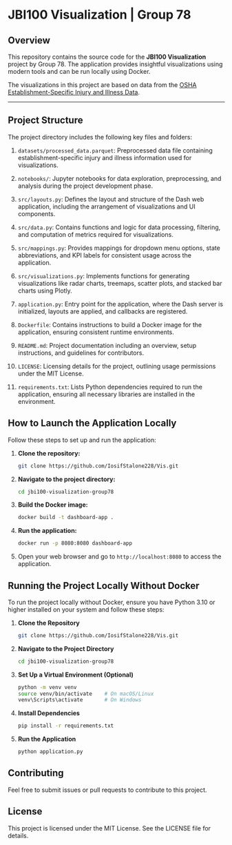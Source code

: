 # JBI100 Visualization | Group 78

## Overview
This repository contains the source code for the **JBI100 Visualization** project by Group 78. The application provides insightful visualizations using modern tools and can be run locally using Docker.

The visualizations in this project are based on data from the [OSHA Establishment-Specific Injury and Illness Data](https://www.osha.gov/Establishment-Specific-Injury-and-Illness-Data).

---

## Project Structure

The project directory includes the following key files and folders:

1. `datasets/processed_data.parquet`: Preprocessed data file containing establishment-specific injury and illness information used for visualizations.

2. `notebooks/`: Jupyter notebooks for data exploration, preprocessing, and analysis during the project development phase.

3. `src/layouts.py`: Defines the layout and structure of the Dash web application, including the arrangement of visualizations and UI components.

4. `src/data.py`: Contains functions and logic for data processing, filtering, and computation of metrics required for visualizations.

5. `src/mappings.py`: Provides mappings for dropdown menu options, state abbreviations, and KPI labels for consistent usage across the application.

6. `src/visualizations.py`: Implements functions for generating visualizations like radar charts, treemaps, scatter plots, and stacked bar charts using Plotly.

7. `application.py`: Entry point for the application, where the Dash server is initialized, layouts are applied, and callbacks are registered.

8. `Dockerfile`: Contains instructions to build a Docker image for the application, ensuring consistent runtime environments.

9. `README.md`: Project documentation including an overview, setup instructions, and guidelines for contributors.

10. `LICENSE`: Licensing details for the project, outlining usage permissions under the MIT License.

11. `requirements.txt`: Lists Python dependencies required to run the application, ensuring all necessary libraries are installed in the environment.


## How to Launch the Application Locally

Follow these steps to set up and run the application:

1. **Clone the repository:**

   ```bash
   git clone https://github.com/IosifStalone228/Vis.git
   ```

2. **Navigate to the project directory:**

   ```bash
   cd jbi100-visualization-group78
   ```

3. **Build the Docker image:**

   ```bash
   docker build -t dashboard-app .
   ```

4. **Run the application:**

   ```bash
   docker run -p 8080:8080 dashboard-app
   ```

5. Open your web browser and go to `http://localhost:8080` to access the application.

## Running the Project Locally Without Docker

To run the project locally without Docker, ensure you have Python 3.10 or higher installed on your system and follow these steps:

1. **Clone the Repository**
   ```bash
   git clone https://github.com/IosifStalone228/Vis.git
   ```

2. **Navigate to the Project Directory**
   
   ```bash
   cd jbi100-visualization-group78
   ```

3. **Set Up a Virtual Environment (Optional)**
   
   ```bash
   python -m venv venv
   source venv/bin/activate    # On macOS/Linux
   venv\Scripts\activate       # On Windows
   ```
   
3. **Install Dependencies**
   
   ```bash
   pip install -r requirements.txt
   ```
   
3. **Run the Application**
   
   ```bash
   python application.py
   ```

## Contributing
Feel free to submit issues or pull requests to contribute to this project.

## License
This project is licensed under the MIT License. See the LICENSE file for details.

